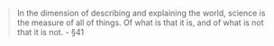 > In the dimension of describing and explaining the world, science is the measure
of all of things. Of what is that it is, and of what is not that it is not. - §41
